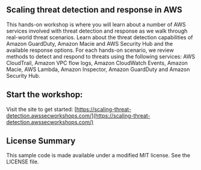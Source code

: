 ## Scaling threat detection and response in AWS

This hands-on workshop is where you will learn about a number of AWS services involved with threat detection and response as we walk through real-world threat scenarios. Learn about the threat detection capabilities of Amazon GuardDuty, Amazon Macie and AWS Security Hub and the available response options. For each hands-on scenario, we review methods to detect and respond to threats using the following services: AWS CloudTrail, Amazon VPC flow logs, Amazon CloudWatch Events, Amazon Macie, AWS Lambda, Amazon Inspector, Amazon GuardDuty and Amazon Security Hub.

## Start the workshop:

Visit the site to get started: [https://scaling-threat-detection.awssecworkshops.com/](https://scaling-threat-detection.awssecworkshops.com/)

## License Summary

This sample code is made available under a modified MIT license. See the LICENSE file.

